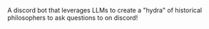 A discord bot that leverages LLMs to create a "hydra" of historical philosophers to ask questions to on discord!
